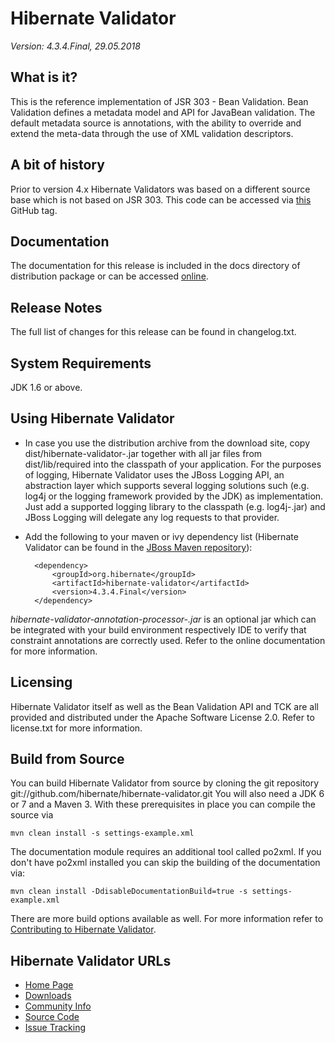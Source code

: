 # Hibernate Validator

*Version: 4.3.4.Final, 29.05.2018*


## What is it?

This is the reference implementation of JSR 303 - Bean Validation.
Bean Validation defines a metadata model and API for JavaBean validation.
The default metadata source is annotations, with the ability to override and extend
the meta-data through the use of XML validation descriptors.

## A bit of history

Prior to version 4.x Hibernate Validators was based on a different source base which
is not based on JSR 303. This code can be accessed via [this](https://github.com/hibernate/hibernate-validator/tree/pre-validator3-removal/hibernate-validator-legacy) GitHub tag.

## Documentation

The documentation for this release is included in the docs directory of distribution package or can be accessed [online](http://hibernate.org/validator/documentation/).

## Release Notes

The full list of changes for this release can be found in changelog.txt.

## System Requirements

JDK 1.6 or above.

## Using Hibernate Validator

* In case you use the distribution archive from the download site, copy dist/hibernate-validator-<version>.jar together with all
jar files from dist/lib/required into the classpath of your application. For the purposes of logging, Hibernate Validator uses
the JBoss Logging API, an abstraction layer which supports several logging solutions such (e.g. log4j or the logging framework
provided by the JDK) as implementation. Just add a supported logging library to the classpath (e.g. log4j-<version>.jar) and JBoss
Logging will delegate any log requests to that provider.

* Add the following to your maven or ivy dependency list (Hibernate Validator can be found in the [JBoss Maven repository](http://repository.jboss.org/nexus/content/groups/public-jboss)):

        <dependency>
            <groupId>org.hibernate</groupId>
            <artifactId>hibernate-validator</artifactId>
            <version>4.3.4.Final</version>
        </dependency>


*hibernate-validator-annotation-processor-<version>.jar* is an optional jar which can be integrated with your build
environment respectively IDE to verify that constraint annotations are correctly used. Refer to the online
documentation for more information.

## Licensing

Hibernate Validator itself as well as the Bean Validation API and TCK are all provided and distributed under
the Apache Software License 2.0. Refer to license.txt for more information.

## Build from Source

You can build Hibernate Validator from source by cloning the git repository git://github.com/hibernate/hibernate-validator.git
You will also need a JDK 6 or 7 and a Maven 3. With these prerequisites in place you can compile the source via

    mvn clean install -s settings-example.xml

The documentation module requires an additional tool called po2xml. If you don't have po2xml installed you can
skip the building of the documentation via:

    mvn clean install -DdisableDocumentationBuild=true -s settings-example.xml

There are more build options available as well. For more information refer to [Contributing to Hibernate Validator](http://hibernate.org/validator/contribute/).

## Hibernate Validator URLs

* [Home Page](http://hibernate.org/validator/)
* [Downloads](http://hibernate.org/validator/releases/4.3/)
* [Community Info](http://hibernate.org/community/)
* [Source Code](git://github.com/hibernate/hibernate-validator.git)
* [Issue Tracking](https://hibernate.atlassian.net/projects/HV)

